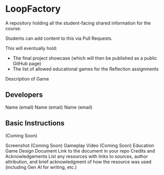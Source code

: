 # LoopFactory
A repository holding all the student-facing shared information for the course.

Students can add content to this via Pull Requests.

This will eventually hold:
- The final project showcase (which will then be published as a public GitHub page)
- The list of allowed educational games for the Reflection assignments



Description of Game
## Developers
Name (email)
Name (email)
Name (email)

## Basic Instructions
(Coming Soon)

Screenshot
(Coming Soon)
Gameplay Video
(Coming Soon)
Education Game Design Document
Link to the document in your repo
Credits and Acknowledgements
List any resources with links to sources, author attribution, and brief acknowledgment of how the resource was used (including Gen AI for writing, etc.)